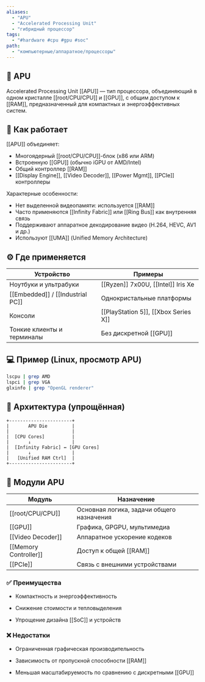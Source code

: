 ```yaml
---
aliases:
  - "APU"
  - "Accelerated Processing Unit"
  - "гибридный процессор"
tags:
  - "#hardware #cpu #gpu #soc"
path:
  - "компьютерные/аппаратное/процессоры"
---
```


## 📌 APU  
Accelerated Processing Unit [[APU]] — тип процессора, объединяющий в одном кристалле [[root/CPU/CPU]] и [[GPU]], с общим доступом к [[RAM]], предназначенный для компактных и энергоэффективных систем.

## 🧠 Как работает  
[[APU]] объединяет:

- Многоядерный [[root/CPU/CPU]]-блок (x86 или ARM)  
- Встроенную [[GPU]] (обычно iGPU от AMD/Intel)  
- Общий контроллер [[RAM]]  
- [[Display Engine]], [[Video Decoder]], [[Power Mgmt]], [[PCIe]] контроллеры

Характерные особенности:

- Нет выделенной видеопамяти: используется [[RAM]]  
- Часто применяются [[Infinity Fabric]] или [[Ring Bus]] как внутренняя связь  
- Поддерживают аппаратное декодирование видео (H.264, HEVC, AV1 и др.)  
- Используют [[UMA]] (Unified Memory Architecture)

## ⚙️ Где применяется

| Устройство                  | Примеры                                 |
|-----------------------------|------------------------------------------|
| Ноутбуки и ультрабуки       | [[Ryzen]] 7x00U, [[Intel]] Iris Xe       |
| [[Embedded]] / [[Industrial PC]] | Однокристальные платформы                |
| Консоли                     | [[PlayStation 5]], [[Xbox Series X]]     |
| Тонкие клиенты и терминалы  | Без дискретной [[GPU]]                  |

## 💻 Пример (Linux, просмотр APU)

```bash
lscpu | grep AMD
lspci | grep VGA
glxinfo | grep "OpenGL renderer"
````

## 📐 Архитектура (упрощённая)

```
+-----------------------+
|       APU Die         |
|                       |
|  [CPU Cores]          |
|       ↓               |
|  [Infinity Fabric] ↔ [GPU Cores]
|       ↓               |
|   [Unified RAM Ctrl]  |
+-----------------------+
```

## 🧩 Модули APU

|Модуль|Назначение|
|---|---|
|[[root/CPU/CPU]]|Основная логика, задачи общего назначения|
|[[GPU]]|Графика, GPGPU, мультимедиа|
|[[Video Decoder]]|Аппаратное ускорение кодеков|
|[[Memory Controller]]|Доступ к общей [[RAM]]|
|[[PCIe]]|Связь с внешними устройствами|

### ✅ Преимущества

- Компактность и энергоэффективность
    
- Снижение стоимости и тепловыделения
    
- Упрощение дизайна [[SoC]] и устройств
    

### ❌ Недостатки

- Ограниченная графическая производительность
    
- Зависимость от пропускной способности [[RAM]]
    
- Меньшая масштабируемость по сравнению с дискретными [[GPU]]